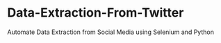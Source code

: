 # Data-Extraction-From-Twitter
Automate Data Extraction from Social Media using Selenium and Python
